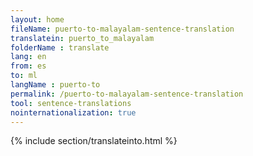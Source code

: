 ```yaml
---
layout: home
fileName: puerto-to-malayalam-sentence-translation
translatein: puerto_to_malayalam
folderName : translate
lang: en
from: es
to: ml
langName : puerto-to
permalink: /puerto-to-malayalam-sentence-translation
tool: sentence-translations
nointernationalization: true
---
```

{% include section/translateinto.html %}
